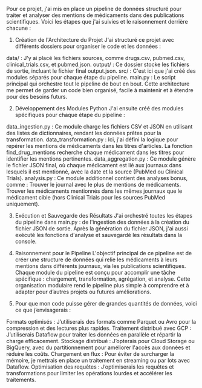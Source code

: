 Pour ce projet, j'ai mis en place un pipeline de données structuré pour traiter et analyser des mentions de médicaments dans des publications scientifiques. 
Voici les étapes que j'ai suivies et le raisonnement derrière chacune :

1. Création de l'Architecture du Projet
J'ai structuré ce projet avec différents dossiers pour organiser le code et les données :

data/ : J'y ai placé les fichiers sources, comme drugs.csv, pubmed.csv, clinical_trials.csv, et pubmed.json.
output/ : Ce dossier stocke les fichiers de sortie, incluant le fichier final output.json.
src/ : C'est ici que j'ai créé des modules séparés pour chaque étape du pipeline.
main.py : Le script principal qui orchestre tout le pipeline de bout en bout.
Cette architecture me permet de garder un code bien organisé, facile à maintenir et à étendre pour des besoins futurs.

2. Développement des Modules Python
J'ai ensuite créé des modules spécifiques pour chaque étape du pipeline :

data_ingestion.py : Ce module charge les fichiers CSV et JSON en utilisant des listes de dictionnaires, rendant les données prêtes pour la transformation.
data_transformation.py : Ici, j'ai défini la logique pour repérer les mentions de médicaments dans les titres d'articles. La fonction find_drug_mentions recherche chaque médicament dans les titres pour identifier les mentions pertinentes.
data_aggregation.py : Ce module génère le fichier JSON final, où chaque médicament est lié aux journaux dans lesquels il est mentionné, avec la date et la source (PubMed ou Clinical Trials).
analysis.py : Ce module additionnel contient des analyses bonus, comme :
Trouver le journal avec le plus de mentions de médicaments.
Trouver les médicaments mentionnés dans les mêmes journaux que le médicament cible (hors Clinical Trials pour les sources PubMed uniquement).

3. Exécution et Sauvegarde des Résultats
J'ai orchestré toutes les étapes du pipeline dans main.py : de l'ingestion des données à la création du fichier JSON de sortie. Après la génération du fichier JSON, j'ai aussi exécuté les fonctions d'analyse et sauvegardé les résultats dans la console.

4. Raisonnement pour le Pipeline
L'objectif principal de ce pipeline est de créer une structure de données qui relie les médicaments à leurs mentions dans différents journaux, via les publications scientifiques. Chaque module du pipeline est conçu pour accomplir une tâche spécifique : chargement, transformation, agrégation, et analyse. Cette organisation modulaire rend le pipeline plus simple à comprendre et à adapter pour d’autres projets ou futures améliorations.

5. Pour que mon code puisse gérer de grandes quantités de données, voici ce que j’envisagerais :

Formats optimisés : J’utiliserais des formats comme Parquet ou Avro pour la compression et des lectures plus rapides.
Traitement distribué avec GCP : J’utiliserais Dataflow pour traiter les données en parallèle et répartir la charge efficacement.
Stockage distribué : J’opterais pour Cloud Storage ou BigQuery, avec du partitionnement pour améliorer l'accès aux données et réduire les coûts.
Chargement en flux : Pour éviter de surcharger la mémoire, je mettrais en place un traitement en streaming ou par lots avec Dataflow.
Optimisation des requêtes : J’optimiserais les requêtes et transformations pour limiter les opérations lourdes et accélérer les traitements.